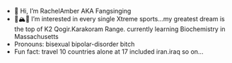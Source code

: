 - 👋 Hi, I’m  RachelAmber AKA Fangsinging
- 🧗🏔️🤿 I’m interested in every single Xtreme sports...my greatest dream is the top of K2 Qogir.Karakoram Range.
  currently learning Biochemistry in Massachusetts 
- Pronouns: bisexual bipolar-disorder bitch
- Fun fact: travel 10 countries alone at 17 included iran.iraq so on...

<!---
RachelamberJoe/RachelamberJoe is a ✨ special ✨ repository because its `README.md` (this file) appears on your GitHub profile.
You can click the Preview link to take a look at your changes.
--->
